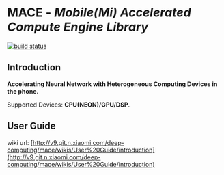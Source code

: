 # **MACE** - *Mobile(Mi) Accelerated Compute Engine Library*
[![build status](http://v9.git.n.xiaomi.com/deep-computing/mace/badges/master/build.svg)](http://v9.git.n.xiaomi.com/deep-computing/mace/pipelines)

## Introduction
**Accelerating Neural Network with Heterogeneous Computing Devices in the phone.**

Supported Devices: **CPU(NEON)/GPU/DSP**.

## User Guide

wiki url: [http://v9.git.n.xiaomi.com/deep-computing/mace/wikis/User%20Guide/introduction](http://v9.git.n.xiaomi.com/deep-computing/mace/wikis/User%20Guide/introduction)
